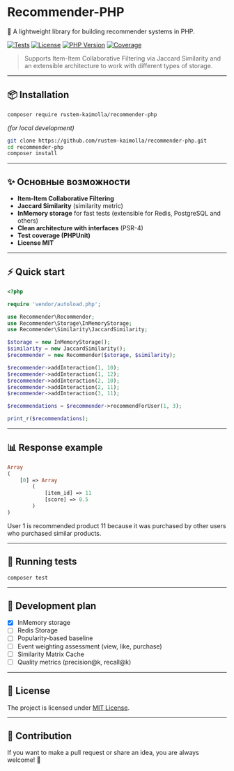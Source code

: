 # Recommender-PHP

🚀 A lightweight library for building recommender systems in PHP.

[![Tests](https://github.com/rustem-kaimolla/recommender-php/actions/workflows/ci.yml/badge.svg)](https://github.com/rustem-kaimolla/recommender-php/actions)
[![License](https://img.shields.io/badge/license-MIT-green.svg)](LICENSE)
[![PHP Version](https://img.shields.io/badge/php-%5E8.0-8892BF.svg)](https://www.php.net/)
[![Coverage](https://img.shields.io/badge/coverage-100%25-brightgreen.svg)](https://github.com/rustem-kaimolla/recommender-php)


> Supports Item-Item Collaborative Filtering via Jaccard Similarity and an extensible architecture to work with different types of storage.

---

## 📦 Installation

```bash
composer require rustem-kaimolla/recommender-php
```

*(for local development)*

```bash
git clone https://github.com/rustem-kaimolla/recommender-php.git
cd recommender-php
composer install
```

---

## ✨ Основные возможности

- **Item-Item Collaborative Filtering**
- **Jaccard Similarity** (similarity metric)
- **InMemory storage** for fast tests (extensible for Redis, PostgreSQL and others)
- **Clean architecture with interfaces** (PSR-4)
- **Test coverage (PHPUnit)**
- **License MIT**

---

## ⚡ Quick start

```php
<?php

require 'vendor/autoload.php';

use Recommender\Recommender;
use Recommender\Storage\InMemoryStorage;
use Recommender\Similarity\JaccardSimilarity;

$storage = new InMemoryStorage();
$similarity = new JaccardSimilarity();
$recommender = new Recommender($storage, $similarity);

$recommender->addInteraction(1, 10);
$recommender->addInteraction(1, 12);
$recommender->addInteraction(2, 10);
$recommender->addInteraction(2, 11);
$recommender->addInteraction(3, 11);

$recommendations = $recommender->recommendForUser(1, 3);

print_r($recommendations);
```

---

## 📊 Response example

```php
Array
(
    [0] => Array
        (
            [item_id] => 11
            [score] => 0.5
        )
)
```

User 1 is recommended product 11 because it was purchased by other users who purchased similar products.

---

## 🧪 Running tests

```bash
composer test
```

---

## 💚 Development plan

- [x] InMemory storage
- [ ] Redis Storage
- [ ] Popularity-based baseline
- [ ] Event weighting assessment (view, like, purchase)
- [ ] Similarity Matrix Cache
- [ ] Quality metrics (precision@k, recall@k)

---

## 📄 License

The project is licensed under [MIT License](LICENSE).

---

## 🤝 Contribution

If you want to make a pull request or share an idea, you are always welcome! 🚀